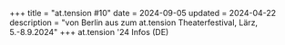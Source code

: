 +++
title = "at.tension #10"
date = 2024-09-05
updated = 2024-04-22
description = "von Berlin aus zum at.tension Theaterfestival, Lärz, 5.-8.9.2024"
+++
at.tension '24 Infos (DE)
